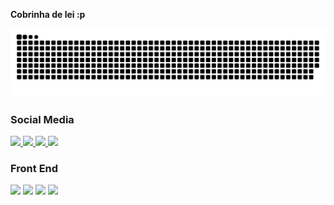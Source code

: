<b>Cobrinha de lei :p</b>
<div align="center">
  <a href="https://minimania.app">
  <img  src="https://github.com/1999AZZAR/1999AZZAR/blob/main/resources/img/grid-snake.svg"
       alt="snake" /></a>
</div>

<h3>Social Media</h3>
<div align="left">
  <a href="https://discord.com" target="_blank">
    <img src="https://img.shields.io/badge/Discord-7289DA?style=flat-square&logo=discord&logoColor=white">
  </a>
  <a href="https://facebook.com" target="_blank">
    <img src="https://img.shields.io/badge/Facebook-1877F2?style=flat-square&logo=facebook&logoColor=white">
  </a>
  <a href="https://instagram.com" target="_blank">
    <img src="https://img.shields.io/badge/Instagram-E4405F?style=flat-square&logo=instagram&logoColor=white">
  </a>
  <a href="https://twitter.com" target="_blank">
    <img src="https://img.shields.io/badge/Twitter-1DA1F2?style=flat-square&logo=twitter&logoColor=white">
  </a>
</div>

<h3>Front End</h3>
<div align-"left">
  <a>
    <img src="https://img.shields.io/badge/-JavaScript-gold?style=flat-square&logo=javascript&logoColor=black">
  </a>
  <a>
    <img src="https://img.shields.io/badge/HTML5-E34F26?style=flat-square&logo=html5&logoColor=white">
  </a>
  <a>
    <img src="https://img.shields.io/badge/CSS3-1572B6?style=flat-square&logo=css3&logoColor=white">
  </a>
  <a>
    <img src="https://camo.githubusercontent.com/2a90af184556d2002cf1ce613ab48fcd33d071ae7ca63e90bee7ca941988840c/68747470733a2f2f696d672e736869656c64732e696f2f62616467652f6a51756572792d3037363941443f7374796c653d666c61742d737175617265266c6f676f3d6a7175657279266c6f676f436f6c6f723d7768697465">
  </a>
</div>
